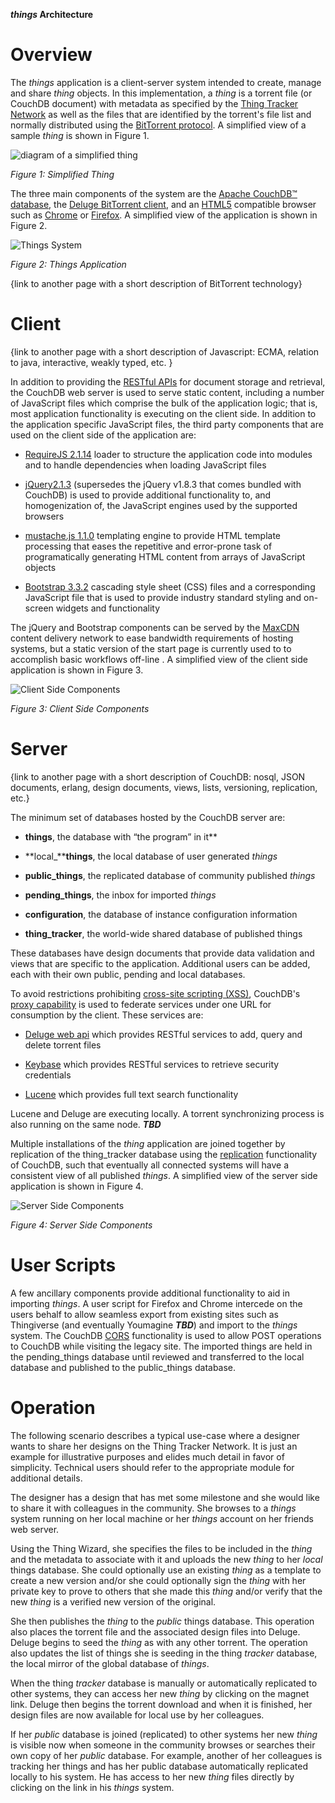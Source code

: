 ***things* Architecture**

Overview
========

The *things* application is a client-server system intended to create, manage and share *thing* objects. In this implementation, a *thing* is a torrent file (or CouchDB document) with metadata as specified by the [Thing Tracker Network](http://thingtracker.net/) as well as the files that are identified by the torrent's file list and normally distributed using the [BitTorrent protocol](http://bittorrent.org/). A simplified view of a sample *thing* is shown in Figure 1.

![diagram of a simplified thing](https://rawgit.com/derrickoswald/things/master/img/thing.svg)

*Figure 1: Simplified Thing*

The three main components of the system are the [Apache CouchDB™ database](https://couchdb.apache.org/), the [Deluge BitTorrent client](http://deluge-torrent.org/), and an [HTML5](https://en.wikipedia.org/wiki/HTML5) compatible browser such as [Chrome](https://www.google.com/chrome/) or [Firefox](https://www.mozilla.org/en-US/firefox/new/). A simplified view of the application is shown in Figure 2.

![Things System](https://rawgit.com/derrickoswald/things/master/img/thing%20system.svg)

*Figure 2: Things Application*

{link to another page with a short description of BitTorrent technology}

Client
======

{link to another page with a short description of Javascript: ECMA, relation to java, interactive, weakly typed, etc. }

In addition to providing the [RESTful APIs](https://en.wikipedia.org/wiki/Representational_state_transfer) for document storage and retrieval, the CouchDB web server is used to serve static content, including a number of JavaScript files which comprise the bulk of the application logic; that is, most application functionality is executing on the client side. In addition to the application specific JavaScript files, the third party components that are used on the client side of the application are:

-   [RequireJS 2.1.14](http://www.requirejs.org/) loader to structure the application code into modules and to handle dependencies when loading JavaScript files

-   [jQuery](https://jquery.com/)[](https://jquery.com/)[2.1.3](https://jquery.com/) (supersedes the jQuery v1.8.3 that comes bundled with CouchDB) is used to provide additional functionality to, and homogenization of, the JavaScript engines used by the supported browsers

-   [mustache.js 1.1.0](http://github.com/janl/mustache.js) templating engine to provide HTML template processing that eases the repetitive and error-prone task of programatically generating HTML content from arrays of JavaScript objects

-   [Bootstrap 3.3.2](http://getbootstrap.com/) cascading style sheet (CSS) files and a corresponding JavaScript file that is used to provide industry standard styling and on-screen widgets and functionality

The jQuery and Bootstrap components can be served by the [MaxCDN](https://www.maxcdn.com/) content delivery network to ease bandwidth requirements of hosting systems, but a static version of the start page is currently used to to accomplish basic workflows off-line . A simplified view of the client side application is shown in Figure 3.

![Client Side Components](https://rawgit.com/derrickoswald/things/master/img/client%20side.svg)

*Figure 3: Client Side Components*

Server
======

{link to another page with a short description of CouchDB: nosql, JSON documents, erlang, design documents, views, lists, versioning, replication, etc.}

The minimum set of databases hosted by the CouchDB server are:

-   **things**, the database with “the program” in it**

-   **local\_****things**, the local database of user generated *things*

-   **public\_things**, the replicated database of community published *things*

-   **pending\_things**, the inbox for imported *things*

-   **configuration**, the database of instance configuration information

-   **thing\_tracker**, the world-wide shared database of published things

These databases have design documents that provide data validation and views that are specific to the application. Additional users can be added, each with their own public, pending and local databases.

To avoid restrictions prohibiting [cross-site scripting (XSS)](https://en.wikipedia.org/wiki/Cross-site_scripting), CouchDB's [proxy capability](http://docs.couchdb.org/en/1.6.1/config/proxying.html) is used to federate services under one URL for consumption by the client. These services are:

-   [Deluge web api](http://deluge-torrent.org/docs/master/modules/ui/web/json_api.html) which provides RESTful services to add, query and delete torrent files

-   [Keybase](https://keybase.io/) which provides RESTful services to retrieve security credentials

-   [Lucene](http://lucene.apache.org/) which provides full text search functionality

Lucene and Deluge are executing locally. A torrent synchronizing process is also running on the same node. ***TBD***

Multiple installations of the *thing* application are joined together by replication of the thing\_tracker database using the [replication](http://docs.couchdb.org/en/1.6.1/replication/index.html) functionality of CouchDB, such that eventually all connected systems will have a consistent view of all published *things*. A simplified view of the server side application is shown in Figure 4.

![Server Side Components](https://rawgit.com/derrickoswald/things/master/img/server%20side.svg)

*Figure 4: Server Side Components*

User Scripts
============

A few ancillary components provide additional functionality to aid in importing *things*. A user script for Firefox and Chrome intercede on the users behalf to allow seamless export from existing sites such as Thingiverse (and eventually Youmagine ***TBD***) and import to the *things* system. The CouchDB [CORS](http://docs.couchdb.org/en/1.6.1/config/http.html?highlight=cors#cross-origin-resource-sharing) functionality is used to allow POST operations to CouchDB while visiting the legacy site. The imported things are held in the pending\_things database until reviewed and transferred to the local database and published to the public\_things database.

Operation
=========

The following scenario describes a typical use-case where a designer wants to share her designs on the Thing Tracker Network. It is just an example for illustrative purposes and elides much detail in favor of simplicity. Technical users should refer to the appropriate module for additional details.

The designer has a design that has met some milestone and she would like to share it with colleagues in the community. She browses to a *things* system running on her local machine or her *things* account on her friends web server.

Using the Thing Wizard, she specifies the files to be included in the *thing* and the metadata to associate with it and uploads the new *thing* to her *local* things database. She could optionally use an existing *thing* as a template to create a new version and/or she could optionally sign the *thing* with her private key to prove to others that she made this *thing* and/or verify that the new *thing* is a verified new version of the original.

She then publishes the *thing* to the *public* things database. This operation also places the torrent file and the associated design files into Deluge. Deluge begins to seed the *thing* as with any other torrent. The operation also updates the list of things she is seeding in the thing *tracker* database, the local mirror of the global database of *things*.

When the thing *tracker* database is manually or automatically replicated to other systems, they can access her new *thing* by clicking on the magnet link. Deluge then begins the torrent download and when it is finished, her design files are now available for local use by her colleagues.

If her *public* database is joined (replicated) to other systems her new *thing* is visible now when someone in the community browses or searches their own copy of her *public* database. For example, another of her colleagues is tracking her things and has her public database automatically replicated locally to his system. He has access to her new *thing* files directly by clicking on the link in his *things* system.


